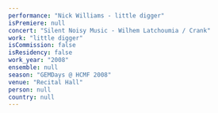 ```yaml
---
performance: "Nick Williams - little digger"
isPremiere: null
concert: "Silent Noisy Music - Wilhem Latchoumia / Crank"
work: "little digger"
isCommission: false
isResidency: false
work_year: "2008"
ensemble: null
season: "GEMDays @ HCMF 2008"
venue: "Recital Hall"
person: null
country: null
---
```


